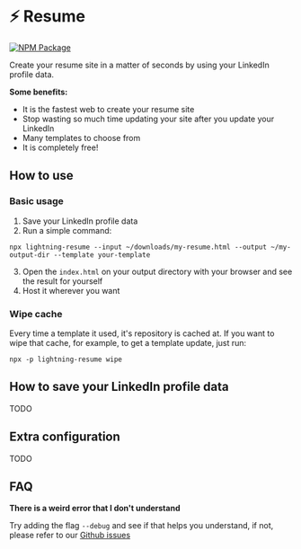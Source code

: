 # :zap: Resume

[![NPM Package](https://img.shields.io/npm/v/lightning-resume.svg?style=flat-square)](https://www.npmjs.org/package/lightning-resume)

Create your resume site in a matter of seconds by using your LinkedIn profile data.

**Some benefits:**

- It is the fastest web to create your resume site
- Stop wasting so much time updating your site after you update your LinkedIn
- Many templates to choose from
- It is completely free!

## How to use

### Basic usage

1. Save your LinkedIn profile data
2. Run a simple command:

```shell
npx lightning-resume --input ~/downloads/my-resume.html --output ~/my-output-dir --template your-template
```

3. Open the `index.html` on your output directory with your browser and see the result for yourself
4. Host it wherever you want

### Wipe cache

Every time a template it used, it's repository is cached at. If you want to wipe that cache, for example, to get a template update, just run:

```shell
npx -p lightning-resume wipe
```

## How to save your LinkedIn profile data

TODO

## Extra configuration

TODO

## FAQ

**There is a weird error that I don't understand**

Try adding the flag `--debug` and see if that helps you understand, if not, please refer to our [Github issues](https://github.com/lightning-resume/lightning-resume/issues)
